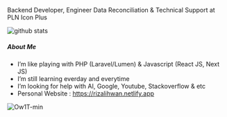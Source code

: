 Backend Developer, Engineer Data Reconciliation & Technical Support at PLN Icon Plus 

![github stats](https://github-readme-stats.vercel.app/api?username=rizalihwan&show_icons=true&bg_color=44bcdc&title_color=ffffff&icon_color=ffffff&text_color=ffffff&show_owner=false)

##### About Me

- I’m like playing with PHP (Laravel/Lumen) & Javascript (React JS, Next JS)
- I’m still learning everday and everytime
- I’m looking for help with AI, Google, Youtube, Stackoverflow & etc
- Personal Website : https://rizalihwan.netlify.app 

![Ow1T-min](https://user-images.githubusercontent.com/55536560/108715187-175f8680-754d-11eb-8a6d-62be6f7f857e.gif)



